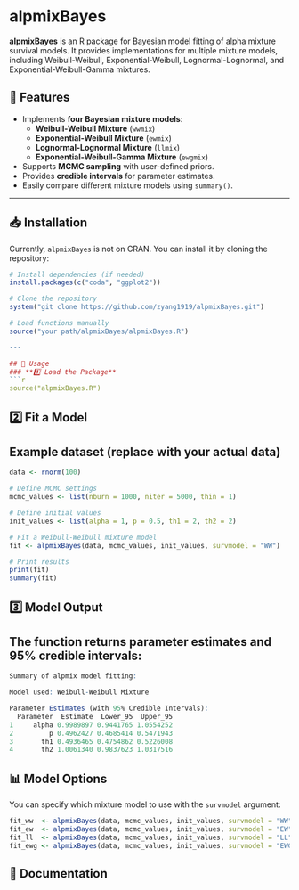 # alpmixBayes

**alpmixBayes** is an R package for Bayesian model fitting of alpha mixture survival models. It provides implementations for multiple mixture models, including Weibull-Weibull, Exponential-Weibull, Lognormal-Lognormal, and Exponential-Weibull-Gamma mixtures.

## 📌 Features
- Implements **four Bayesian mixture models**:
  - **Weibull-Weibull Mixture** (`wwmix`)
  - **Exponential-Weibull Mixture** (`ewmix`)
  - **Lognormal-Lognormal Mixture** (`llmix`)
  - **Exponential-Weibull-Gamma Mixture** (`ewgmix`)
- Supports **MCMC sampling** with user-defined priors.
- Provides **credible intervals** for parameter estimates.
- Easily compare different mixture models using `summary()`.

---

## 📥 Installation
Currently, `alpmixBayes` is not on CRAN. You can install it by cloning the repository:

```r
# Install dependencies (if needed)
install.packages(c("coda", "ggplot2"))

# Clone the repository
system("git clone https://github.com/zyang1919/alpmixBayes.git")

# Load functions manually
source("your path/alpmixBayes/alpmixBayes.R")

---

## 🚀 Usage
### **1️⃣ Load the Package**
```r
source("alpmixBayes.R")
```

## 2️⃣ Fit a Model
## Example dataset (replace with your actual data)
```r
data <- rnorm(100)

# Define MCMC settings
mcmc_values <- list(nburn = 1000, niter = 5000, thin = 1)

# Define initial values
init_values <- list(alpha = 1, p = 0.5, th1 = 2, th2 = 2)

# Fit a Weibull-Weibull mixture model
fit <- alpmixBayes(data, mcmc_values, init_values, survmodel = "WW")

# Print results
print(fit)
summary(fit)
```

## 3️⃣ Model Output
## The function returns parameter estimates and 95% credible intervals:
```r
Summary of alpmix model fitting:

Model used: Weibull-Weibull Mixture 

Parameter Estimates (with 95% Credible Intervals):
  Parameter  Estimate  Lower_95  Upper_95
1     alpha 0.9989897 0.9441765 1.0554252
2         p 0.4962427 0.4685414 0.5471943
3       th1 0.4936465 0.4754862 0.5226008
4       th2 1.0061340 0.9837623 1.0317516
```

## 📊 Model Options
You can specify which mixture model to use with the ```survmodel``` argument:
```r
fit_ww  <- alpmixBayes(data, mcmc_values, init_values, survmodel = "WW")   # Weibull-Weibull
fit_ew  <- alpmixBayes(data, mcmc_values, init_values, survmodel = "EW")   # Exponential-Weibull
fit_ll  <- alpmixBayes(data, mcmc_values, init_values, survmodel = "LL")   # Lognormal-Lognormal
fit_ewg <- alpmixBayes(data, mcmc_values, init_values, survmodel = "EWG")  # Exponential-Weibull-Gamma
```
## 📖 Documentation





